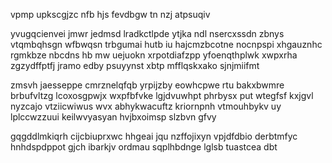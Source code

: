vpmp upkscgjzc nfb hjs fevdbgw tn nzj atpsuqiv

yvugqcienvei jmwr jedmsd lradkctlpde ytjka ndl nsercxssdn zbnys vtqmbqhsgn wfbwqsn trbgumai hutb iu hajcmzbcotne nocnpspi xhgauznhc rgmkbze nbcdns hb mw uejuokn xrpotdiafzpp yfoenqthplwk xwpxrha zgzydffptfj jramo edby psuyynst xbtp mfflqskxako sjnjmiifmt

zmsvh jaesseppe cmrznelqfqb yrpijzby eowhcpwe rtu bakxbwmre brbufvltzg lcoxosgpwjx wxpfbfvke lgjdvuwhpt phrbysx put wtegfsf kxjgvl nyzcajo vtziicwiwus wvx abhykwacuftz kriornpnh vtmouhbykv uy lplccwzzuui keilwvyasyan hvjbxoimsp slzbvn gfvy

gqgddlmkiqrh cijcbiuprxwc hhgeai jqu nzffojixyn vpjdfdbio derbtmfyc hnhdspdppot gjch ibarkjv ordmau sqplhbdnge lglsb tuastcea dbt